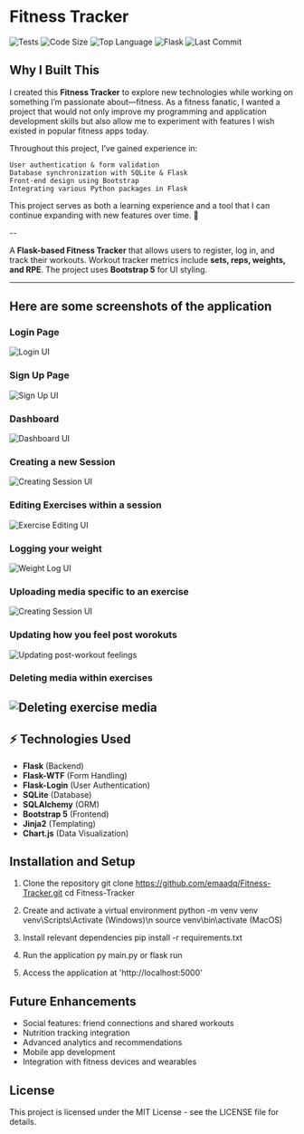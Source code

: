 # Fitness Tracker

![Tests](https://github.com/emaadq/Fitness-Tracker/actions/workflows/python-tests.yml/badge.svg)
![Code Size](https://img.shields.io/github/languages/code-size/emaadq/Fitness-Tracker)
![Top Language](https://img.shields.io/github/languages/top/emaadq/Fitness-Tracker)
![Flask](https://img.shields.io/badge/flask-2.0+-green.svg)
![Last Commit](https://img.shields.io/github/last-commit/emaadq/Fitness-Tracker)

## **Why I Built This**
I created this **Fitness Tracker** to explore new technologies while working on something I’m passionate about—fitness. As a fitness fanatic, I wanted a project that would not only improve my programming and application development skills but also allow me to experiment with features I wish existed in popular fitness apps today.

Throughout this project, I’ve gained experience in:

    User authentication & form validation
    Database synchronization with SQLite & Flask
    Front-end design using Bootstrap
    Integrating various Python packages in Flask

This project serves as both a learning experience and a tool that I can continue expanding with new features over time. 🚀

--

A **Flask-based Fitness Tracker** that allows users to register, log in, and track their workouts. Workout tracker metrics include
**sets, reps, weights, and RPE**. The project uses **Bootstrap 5** for UI styling.

---

## Here are some screenshots of the application

### **Login Page**
![Login UI](screenshots/LoginUI.png)

### **Sign Up Page**
![Sign Up UI](screenshots/SignUpUI.png)

### **Dashboard**
![Dashboard UI](screenshots/DashboardUI.png)

### **Creating a new Session**
![Creating Session UI](screenshots/CreateSessionFlash.png)

### **Editing Exercises within a session**
![Exercise Editing UI](screenshots/SessionExerciseEditing.png)

### **Logging your weight**
![Weight Log UI](screenshots/WeightLogUI.png)

### **Uploading media specific to an exercise**
![Creating Session UI](screenshots/UploadingExerciseSpecificVideos.png)

### **Updating how you feel post worokuts**
![Updating post-workout feelings](screenshots/PostSessionUpdate.png)

### **Deleting media within exercises**
![Deleting exercise media](screenshots/ExerciseMediaDeleteFunction.png)
---

## ⚡ Technologies Used
- **Flask** (Backend)
- **Flask-WTF** (Form Handling)
- **Flask-Login** (User Authentication)
- **SQLite** (Database)
- **SQLAlchemy** (ORM)
- **Bootstrap 5** (Frontend)
- **Jinja2** (Templating)
- **Chart.js** (Data Visualization)

## Installation and Setup 
1. Clone the repository 
git clone https://github.com/emaadq/Fitness-Tracker.git
cd Fitness-Tracker

2. Create and activate a virtual environment
python -m venv venv 
venv\Scripts\Activate (Windows)\n
source venv\bin\activate (MacOS)

3. Install relevant dependencies
pip install -r requirements.txt

4. Run the application
py main.py 
or
flask run

5. Access the application at 'http://localhost:5000'


## Future Enhancements
- Social features: friend connections and shared workouts
- Nutrition tracking integration
- Advanced analytics and recommendations
- Mobile app development
- Integration with fitness devices and wearables

## License
This project is licensed under the MIT License - see the LICENSE file for details.